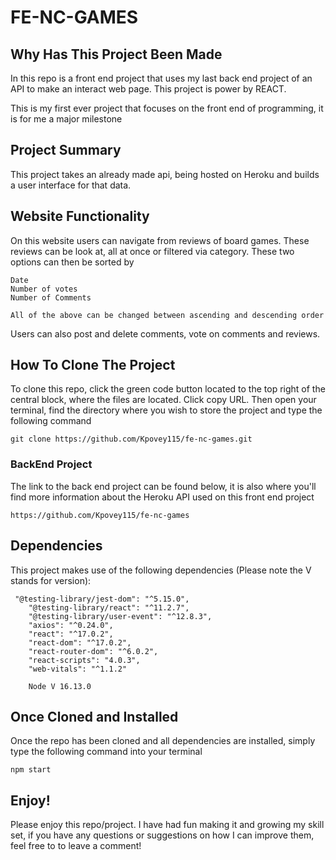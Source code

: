 # FE-NC-GAMES

## Why Has This Project Been Made

In this repo is a front end project that uses my last back end project of an API to make an interact web page. This project is power by REACT.

This is my first ever project that focuses on the front end of programming, it is for me a major milestone

## Project Summary

This project takes an already made api, being hosted on Heroku and builds a user interface for that data.

## Website Functionality

On this website users can navigate from reviews of board games. These reviews can be look at, all at once or filtered via category.
These two options can then be sorted by

```
Date
Number of votes
Number of Comments

All of the above can be changed between ascending and descending order
```

Users can also post and delete comments, vote on comments and reviews.

## How To Clone The Project

To clone this repo, click the green code button located to the top right of the central block, where the files are located. Click copy URL. Then open your terminal, find the directory where you wish to store the project and type the following command

```
git clone https://github.com/Kpovey115/fe-nc-games.git
```

### BackEnd Project

The link to the back end project can be found below, it is also where you'll find more information about the Heroku API used on this front end project

```
https://github.com/Kpovey115/fe-nc-games
```

## Dependencies

This project makes use of the following dependencies (Please note the V stands for version):

```
 "@testing-library/jest-dom": "^5.15.0",
    "@testing-library/react": "^11.2.7",
    "@testing-library/user-event": "^12.8.3",
    "axios": "^0.24.0",
    "react": "^17.0.2",
    "react-dom": "^17.0.2",
    "react-router-dom": "^6.0.2",
    "react-scripts": "4.0.3",
    "web-vitals": "^1.1.2"

    Node V 16.13.0
```

## Once Cloned and Installed

Once the repo has been cloned and all dependencies are installed, simply type the following command into your terminal

```
npm start
```

## Enjoy!

Please enjoy this repo/project. I have had fun making it and growing my skill set, if you have any questions or suggestions on how I can improve them, feel free to to leave a comment!
